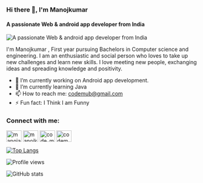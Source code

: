 ### Hi there 👋, I'm Manojkumar
#### A passionate Web & android app developer from India
![A passionate Web & android app developer from India](https://drive.google.com/file/d/1tI_aebQD9yLS1s6BqgKEcftEg519ToGf/view?usp=drivesdk)

I'm Manojkumar , First year pursuing Bachelors in Computer science and engineering. I am an enthusiastic and social person who loves 
to take up new challenges and learn new skills. I love meeting new people, exchanging ideas and spreading knowledge and positivity.





- 🔭 I’m currently working on Android app development. 
- 🌱 I’m currently learning Java 
- 📫 How to reach me: codemub@gmail.com 
- ⚡ Fun fact: I Think I am Funny 


<h3 align="left">Connect with me:</h3>
<p align="left">
<a href="https://twitter.com/manojamrquez33" target="blank"><img align="center" src="https://raw.githubusercontent.com/rahuldkjain/github-profile-readme-generator/master/src/images/icons/Social/twitter.svg" alt="manojamrquez33" height="30" width="40" /></a>
<a href="https://fb.com/manojkumar" target="blank"><img align="center" src="https://raw.githubusercontent.com/rahuldkjain/github-profile-readme-generator/master/src/images/icons/Social/facebook.svg" alt="manojkumar" height="30" width="40" /></a>
<a href="https://instagram.com/code_mub" target="blank"><img align="center" src="https://raw.githubusercontent.com/rahuldkjain/github-profile-readme-generator/master/src/images/icons/Social/instagram.svg" alt="code_mub" height="30" width="40" /></a>
<a href="https://www.youtube.com/c/codemub" target="blank"><img align="center" src="https://raw.githubusercontent.com/rahuldkjain/github-profile-readme-generator/master/src/images/icons/Social/youtube.svg" alt="codemub" height="30" width="40" /></a>
</p>



[![Top Langs](https://github-readme-stats.vercel.app/api/top-langs/?username=codemub)](https://github.com/anuraghazra/github-readme-stats)

![Profile views](https://gpvc.arturio.dev/codemub)  


![GitHub stats](https://github-readme-stats.vercel.app/api?username=codemub&show_icons=true)  

